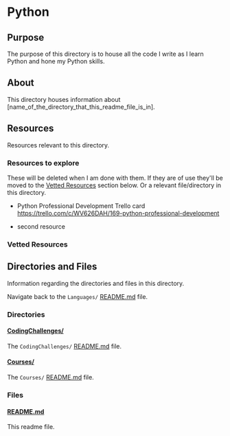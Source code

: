 # Python

<!-- The purpose of this directory is to house all the code I write as I learn Python and hone my Python skills.
This is to help keep my GitHub account organized.

This directory houses all the Python courses, projects, and coding challenges I have started and completed.

This directory should have ONLY the following directories in it: -->

<!-- 1. `Courses`
2. `Coding Challenges` and
3. `Projects` -->

<!-- as defined in this [Explanation of files and directories](https://github.com/JamieBort/LearningDirectory#explanation-of-files-and-directories) section; and this readme file. -->

## Purpose

The purpose of this directory is to house all the code I write as I learn Python and hone my Python skills.

## About

This directory houses information about [name_of_the_directory_that_this_readme_file_is_in].

<!-- [Some information about this directory.] -->

<!-- ## Use cases

Theres a need for use cases somewhere.

TODO: Think about this. -->

<!-- ## Table Of Contents NOTE: For when I start to add them. See https://github.com/JamieBort/Learning-Directory/issues/254 -->

## Resources

Resources relevant to this directory.

### Resources to explore

These will be deleted when I am done with them. If they are of use they'll be moved to the [Vetted Resources](#vetted-resources) section below. Or a relevant file/directory in this directory.

- Python Professional Development Trello card
  https://trello.com/c/WV626DAH/169-python-professional-development

- second resource

### Vetted Resources

## Directories and Files

Information regarding the directories and files in this directory.

Navigate back to the `Languages/` [README.md](../README.md) file.

### Directories

#### [CodingChallenges/](./CodingChallenges/)

<!-- [About_this_directory.]

[More_info_about_this_directory.] -->

The `CodingChallenges/` [README.md](./CodingChallenges/README.md) file.

#### [Courses/](./Courses/)

<!-- [About_this_directory.]

[More_info_about_this_directory.] -->

The `Courses/` [README.md](./Courses/README.md) file.

### Files

<!-- #### [name_of_other_file_in_here.extension]()

[About_this_file.]

[More_info_about_this_file.] -->

#### [README.md](./README.md)

This readme file.
